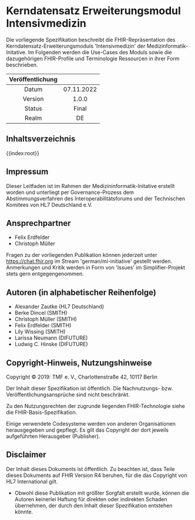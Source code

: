 # Kerndatensatz Erweiterungsmodul Intensivmedizin

Die vorliegende Spezifikation beschreibt die FHIR-Repräsentation des Kerndatensatz-Erweiterungsmoduls 'Intensivmedizin' der Medizinformatik-Initative. Im Folgenden werden die Use-Cases des Moduls sowie die dazugehörigen FHIR-Profile und Terminologie Ressourcen in ihrer Form beschrieben.

| Veröffentlichung |            |
|:----------------:|:----------:|
| Datum            | 07.11.2022 |
| Version          | 1.0.0      |
| Status           | Final |
| Realm            | DE         |

## Inhaltsverzeichnis
{{index:root}}

## Impressum

Dieser Leitfaden ist im Rahmen der Medizininformatik-Initative erstellt worden und unterliegt per Governance-Prozess dem Abstimmungsverfahren des Interoperabilitätsforums und der Technischen Komitees von HL7 Deutschland e.V.

## Ansprechpartner

* Felix Erdfelder
* Christoph Müller

Fragen zu der vorliegenden Publikation können jederzeit unter https://chat.fhir.org im Stream 'german/mi-initiative' gestellt werden.
<br>
Anmerkungen und Kritik werden in Form von 'Issues' im Simplifier-Projekt stets gern entgegengenommen.

## Autoren (in alphabetischer Reihenfolge)

* Alexander Zautke (HL7 Deutschland)
* Berke Dincel (SMITH)
* Christoph Müller (SMITH)
* Felix Erdfelder (SMITH)
* Lily Wissing (SMITH)
* Larissa Neumann (DIFUTURE)
* Ludwig C. Hinske (DIFUTURE)

## Copyright-Hinweis, Nutzungshinweise

Copyright © 2019: TMF e. V., Charlottenstraße 42, 10117 Berlin 
<br>

Der Inhalt dieser Spezifikation ist öffentlich. Die Nachnutzungs- bzw. Veröffentlichungsansprüche sind nicht beschränkt. 
<br>

Zu den Nutzungsrechten der zugrunde liegenden FHIR-Technologie siehe die FHIR-Basis-Spezifikation. <br>

Einige verwendete Codesysteme werden von anderen Organisationen herausgegeben und gepflegt. Es gilt das Copyright der dort jeweils aufgeführten Herausgeber (Publisher).
<br>

## Disclaimer

Der Inhalt dieses Dokuments ist öffentlich. Zu beachten ist, dass Teile dieses Dokuments auf FHIR Version R4 beruhen, für die das Copyright von HL7 International gilt.

* Obwohl diese Publikation mit größter Sorgfalt erstellt wurde, können die Autoren keinerlei Haftung für direkten oder indirekten Schaden übernehmen, der durch den Inhalt dieser Spezifikation entstehen könnte.

